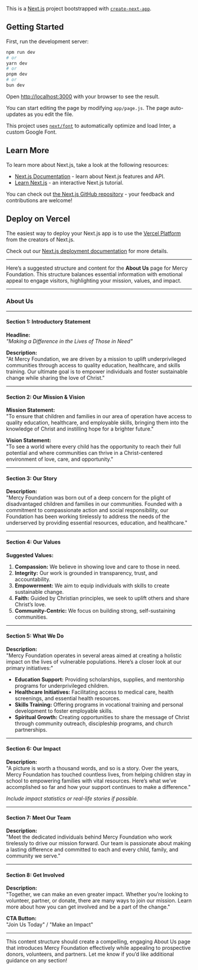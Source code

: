 This is a [Next.js](https://nextjs.org/) project bootstrapped with [`create-next-app`](https://github.com/vercel/next.js/tree/canary/packages/create-next-app).

## Getting Started

First, run the development server:

```bash
npm run dev
# or
yarn dev
# or
pnpm dev
# or
bun dev
```

Open [http://localhost:3000](http://localhost:3000) with your browser to see the result.

You can start editing the page by modifying `app/page.js`. The page auto-updates as you edit the file.

This project uses [`next/font`](https://nextjs.org/docs/basic-features/font-optimization) to automatically optimize and load Inter, a custom Google Font.

## Learn More

To learn more about Next.js, take a look at the following resources:

- [Next.js Documentation](https://nextjs.org/docs) - learn about Next.js features and API.
- [Learn Next.js](https://nextjs.org/learn) - an interactive Next.js tutorial.

You can check out [the Next.js GitHub repository](https://github.com/vercel/next.js/) - your feedback and contributions are welcome!

## Deploy on Vercel

The easiest way to deploy your Next.js app is to use the [Vercel Platform](https://vercel.com/new?utm_medium=default-template&filter=next.js&utm_source=create-next-app&utm_campaign=create-next-app-readme) from the creators of Next.js.

Check out our [Next.js deployment documentation](https://nextjs.org/docs/deployment) for more details.

------------------------------------------------------------------------------------------------------

Here’s a suggested structure and content for the **About Us** page for Mercy Foundation. This structure balances essential information with emotional appeal to engage visitors, highlighting your mission, values, and impact.

---

### **About Us**

---

#### **Section 1: Introductory Statement**
**Headline:**  
*"Making a Difference in the Lives of Those in Need"*

**Description:**  
"At Mercy Foundation, we are driven by a mission to uplift underprivileged communities through access to quality education, healthcare, and skills training. Our ultimate goal is to empower individuals and foster sustainable change while sharing the love of Christ."

---

#### **Section 2: Our Mission & Vision**
**Mission Statement:**  
"To ensure that children and families in our area of operation have access to quality education, healthcare, and employable skills, bringing them into the knowledge of Christ and instilling hope for a brighter future."

**Vision Statement:**  
"To see a world where every child has the opportunity to reach their full potential and where communities can thrive in a Christ-centered environment of love, care, and opportunity."

---

#### **Section 3: Our Story**
**Description:**  
"Mercy Foundation was born out of a deep concern for the plight of disadvantaged children and families in our communities. Founded with a commitment to compassionate action and social responsibility, our Foundation has been working tirelessly to address the needs of the underserved by providing essential resources, education, and healthcare."

---

#### **Section 4: Our Values**
**Suggested Values:**
1. **Compassion:** We believe in showing love and care to those in need.
2. **Integrity:** Our work is grounded in transparency, trust, and accountability.
3. **Empowerment:** We aim to equip individuals with skills to create sustainable change.
4. **Faith:** Guided by Christian principles, we seek to uplift others and share Christ’s love.
5. **Community-Centric:** We focus on building strong, self-sustaining communities.

---

#### **Section 5: What We Do**
**Description:**  
"Mercy Foundation operates in several areas aimed at creating a holistic impact on the lives of vulnerable populations. Here’s a closer look at our primary initiatives:"

- **Education Support:** Providing scholarships, supplies, and mentorship programs for underprivileged children.
- **Healthcare Initiatives:** Facilitating access to medical care, health screenings, and essential health resources.
- **Skills Training:** Offering programs in vocational training and personal development to foster employable skills.
- **Spiritual Growth:** Creating opportunities to share the message of Christ through community outreach, discipleship programs, and church partnerships.

---

#### **Section 6: Our Impact**
**Description:**  
"A picture is worth a thousand words, and so is a story. Over the years, Mercy Foundation has touched countless lives, from helping children stay in school to empowering families with vital resources. Here’s what we’ve accomplished so far and how your support continues to make a difference."

*Include impact statistics or real-life stories if possible.*

---

#### **Section 7: Meet Our Team**
**Description:**  
"Meet the dedicated individuals behind Mercy Foundation who work tirelessly to drive our mission forward. Our team is passionate about making a lasting difference and committed to each and every child, family, and community we serve."

---

#### **Section 8: Get Involved**
**Description:**  
"Together, we can make an even greater impact. Whether you’re looking to volunteer, partner, or donate, there are many ways to join our mission. Learn more about how you can get involved and be a part of the change."

**CTA Button:**  
"Join Us Today" / "Make an Impact"

---

This content structure should create a compelling, engaging About Us page that introduces Mercy Foundation effectively while appealing to prospective donors, volunteers, and partners. Let me know if you’d like additional guidance on any section!
